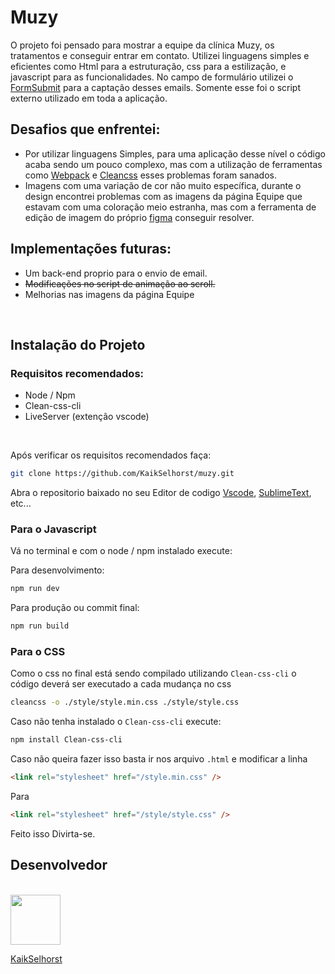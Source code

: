 # Muzy

O projeto foi pensado para mostrar a equipe da clínica Muzy, os tratamentos e conseguir entrar em contato. Utilizei linguagens simples e eficientes como Html
para a estruturação, css para a estilização, e javascript para as funcionalidades. No campo de formulário utilizei o [FormSubmit](https://formsubmit.co/) para a captação desses emails. Somente esse foi o script externo utilizado em toda a aplicação.

## Desafios que enfrentei:

- Por utilizar linguagens Simples, para uma aplicação desse nível o código acaba sendo um pouco complexo, mas com a utilização de ferramentas como [Webpack](https://webpack.js.org/)
  e [Cleancss](https://www.npmjs.com/package/clean-css) esses problemas foram sanados.
- Imagens com uma variação de cor não muito específica, durante o design encontrei problemas com as imagens da página Equipe que estavam com uma coloração meio estranha, mas com a ferramenta de edição de imagem do próprio [figma](https://www.figma.com/) conseguir resolver.

## Implementações futuras:

- Um back-end proprio para o envio de email.
- ~~Modificações no script de animação ao scroll.~~
- Melhorias nas imagens da página Equipe

<br>

## Instalação do Projeto

### Requisitos recomendados:

- Node / Npm
- Clean-css-cli
- LiveServer (extenção vscode)

<br>

Após verificar os requisitos recomendados faça:

```sh
git clone https://github.com/KaikSelhorst/muzy.git
```

Abra o repositorio baixado no seu Editor de codigo [Vscode](https://code.visualstudio.com/), [SublimeText](https://www.sublimetext.com/), etc...

### Para o Javascript

Vá no terminal e com o node / npm instalado execute:

Para desenvolvimento:

```sh
npm run dev
```

Para produção ou commit final:

```sh
npm run build
```

### Para o CSS

Como o css no final está sendo compilado utilizando `Clean-css-cli` o código deverá ser executado a cada mudança no css

```sh
cleancss -o ./style/style.min.css ./style/style.css
```

Caso não tenha instalado o `Clean-css-cli` execute:

```sh
npm install Clean-css-cli
```

Caso não queira fazer isso basta ir nos arquivo `.html` e modificar a linha

```html
<link rel="stylesheet" href="/style.min.css" />
```

Para

```html
<link rel="stylesheet" href="/style/style.css" />
```

Feito isso Divirta-se.

## Desenvolvedor

<br>

<img src='https://github.com/kaikselhorst.png' width='80px' />

[KaikSelhorst](https://github.com/KaikSelhorst/)
